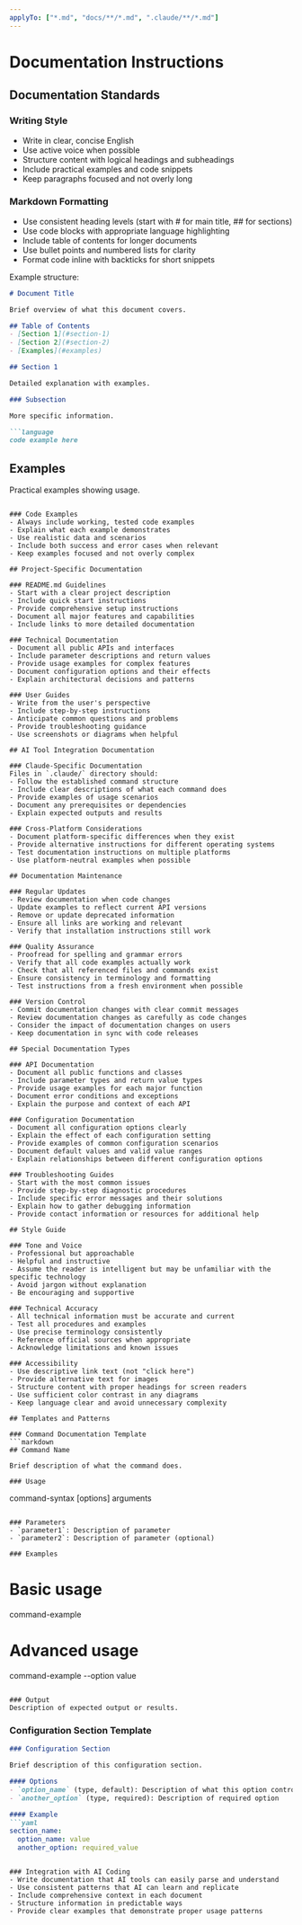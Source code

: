 ```yaml
---
applyTo: ["*.md", "docs/**/*.md", ".claude/**/*.md"]
---
```


# Documentation Instructions

## Documentation Standards

### Writing Style
- Write in clear, concise English
- Use active voice when possible
- Structure content with logical headings and subheadings
- Include practical examples and code snippets
- Keep paragraphs focused and not overly long

### Markdown Formatting
- Use consistent heading levels (start with # for main title, ## for sections)
- Use code blocks with appropriate language highlighting
- Include table of contents for longer documents
- Use bullet points and numbered lists for clarity
- Format code inline with backticks for short snippets

Example structure:
```markdown
# Document Title

Brief overview of what this document covers.

## Table of Contents
- [Section 1](#section-1)
- [Section 2](#section-2)
- [Examples](#examples)

## Section 1

Detailed explanation with examples.

### Subsection

More specific information.

```language
code example here
```

## Examples

Practical examples showing usage.
```

### Code Examples
- Always include working, tested code examples
- Explain what each example demonstrates
- Use realistic data and scenarios
- Include both success and error cases when relevant
- Keep examples focused and not overly complex

## Project-Specific Documentation

### README.md Guidelines
- Start with a clear project description
- Include quick start instructions
- Provide comprehensive setup instructions
- Document all major features and capabilities
- Include links to more detailed documentation

### Technical Documentation
- Document all public APIs and interfaces
- Include parameter descriptions and return values
- Provide usage examples for complex features
- Document configuration options and their effects
- Explain architectural decisions and patterns

### User Guides
- Write from the user's perspective
- Include step-by-step instructions
- Anticipate common questions and problems
- Provide troubleshooting guidance
- Use screenshots or diagrams when helpful

## AI Tool Integration Documentation

### Claude-Specific Documentation
Files in `.claude/` directory should:
- Follow the established command structure
- Include clear descriptions of what each command does
- Provide examples of usage scenarios
- Document any prerequisites or dependencies
- Explain expected outputs and results

### Cross-Platform Considerations
- Document platform-specific differences when they exist
- Provide alternative instructions for different operating systems
- Test documentation instructions on multiple platforms
- Use platform-neutral examples when possible

## Documentation Maintenance

### Regular Updates
- Review documentation when code changes
- Update examples to reflect current API versions
- Remove or update deprecated information
- Ensure all links are working and relevant
- Verify that installation instructions still work

### Quality Assurance
- Proofread for spelling and grammar errors
- Verify that all code examples actually work
- Check that all referenced files and commands exist
- Ensure consistency in terminology and formatting
- Test instructions from a fresh environment when possible

### Version Control
- Commit documentation changes with clear commit messages
- Review documentation changes as carefully as code changes
- Consider the impact of documentation changes on users
- Keep documentation in sync with code releases

## Special Documentation Types

### API Documentation
- Document all public functions and classes
- Include parameter types and return value types
- Provide usage examples for each major function
- Document error conditions and exceptions
- Explain the purpose and context of each API

### Configuration Documentation
- Document all configuration options clearly
- Explain the effect of each configuration setting
- Provide examples of common configuration scenarios
- Document default values and valid value ranges
- Explain relationships between different configuration options

### Troubleshooting Guides
- Start with the most common issues
- Provide step-by-step diagnostic procedures
- Include specific error messages and their solutions
- Explain how to gather debugging information
- Provide contact information or resources for additional help

## Style Guide

### Tone and Voice
- Professional but approachable
- Helpful and instructive
- Assume the reader is intelligent but may be unfamiliar with the specific technology
- Avoid jargon without explanation
- Be encouraging and supportive

### Technical Accuracy
- All technical information must be accurate and current
- Test all procedures and examples
- Use precise terminology consistently
- Reference official sources when appropriate
- Acknowledge limitations and known issues

### Accessibility
- Use descriptive link text (not "click here")
- Provide alternative text for images
- Structure content with proper headings for screen readers
- Use sufficient color contrast in any diagrams
- Keep language clear and avoid unnecessary complexity

## Templates and Patterns

### Command Documentation Template
```markdown
## Command Name

Brief description of what the command does.

### Usage
```
command-syntax [options] arguments
```

### Parameters
- `parameter1`: Description of parameter
- `parameter2`: Description of parameter (optional)

### Examples
```
# Basic usage
command-example

# Advanced usage
command-example --option value
```

### Output
Description of expected output or results.
```

### Configuration Section Template
```markdown
### Configuration Section

Brief description of this configuration section.

#### Options
- `option_name` (type, default): Description of what this option controls
- `another_option` (type, required): Description of required option

#### Example
```yaml
section_name:
  option_name: value
  another_option: required_value
```
```

### Integration with AI Coding
- Write documentation that AI tools can easily parse and understand
- Use consistent patterns that AI can learn and replicate
- Include comprehensive context in each document
- Structure information in predictable ways
- Provide clear examples that demonstrate proper usage patterns